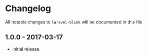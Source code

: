 # Changelog

All notable changes to `laravel-blink` will be documented in this file

## 1.0.0 - 2017-03-17

- initial release
